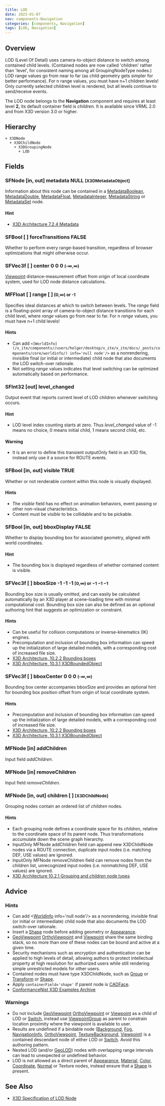 ```yaml
---
title: LOD
date: 2023-01-07
nav: components-Navigation
categories: [components, Navigation]
tags: [LOD, Navigation]
---
```

<style>
.post h3 {
  word-spacing: 0.2em;
}
</style>

## Overview

LOD (Level Of Detail) uses camera-to-object distance to switch among contained child levels. (Contained nodes are now called 'children' rather than 'level', for consistent naming among all GroupingNodeType nodes.) LOD range values go from near to far (as child geometry gets simpler for better performance). For n range values, you must have n+1 children levels! Only currently selected children level is rendered, but all levels continue to send/receive events.

The LOD node belongs to the **Navigation** component and requires at least level **2,** its default container field is *children.* It is available since VRML 2.0 and from X3D version 3.0 or higher.

## Hierarchy

```
+ X3DNode
  + X3DChildNode
    + X3DGroupingNode
      + LOD
```

## Fields

### SFNode [in, out] **metadata** NULL <small>[X3DMetadataObject]</small>

Information about this node can be contained in a [MetadataBoolean](/x_ite/components//users/holger/desktop/x_ite/x_ite/docs/_posts/components/core/metadataboolean/), [MetadataDouble](/x_ite/components//users/holger/desktop/x_ite/x_ite/docs/_posts/components/core/metadatadouble/), [MetadataFloat](/x_ite/components//users/holger/desktop/x_ite/x_ite/docs/_posts/components/core/metadatafloat/), [MetadataInteger](/x_ite/components//users/holger/desktop/x_ite/x_ite/docs/_posts/components/core/metadatainteger/), [MetadataString](/x_ite/components//users/holger/desktop/x_ite/x_ite/docs/_posts/components/core/metadatastring/) or [MetadataSet](/x_ite/components//users/holger/desktop/x_ite/x_ite/docs/_posts/components/core/metadataset/) node.

#### Hint

- [X3D Architecture 7.2.4 Metadata](https://www.web3d.org/specifications/X3Dv4/ISO-IEC19775-1v4-IS/Part01/components/core.html#Metadata)

### SFBool [ ] **forceTransitions** FALSE

Whether to perform every range-based transition, regardless of browser optimizations that might otherwise occur.

### SFVec3f [ ] **center** 0 0 0 <small>(-∞,∞)</small>

[Viewpoint](/x_ite/components//users/holger/desktop/x_ite/x_ite/docs/_posts/components/navigation/viewpoint/) distance-measurement offset from origin of local coordinate system, used for LOD node distance calculations.

### MFFloat [ ] **range** [ ] <small>[0,∞) or -1</small>

Specifies ideal distances at which to switch between levels. The *range* field is a floating-point array of camera-to-object distance transitions for each child level, where *range* values go from near to far. For n *range* values, you must have n+1 child levels!

#### Hints

- Can add `<[WorldInfo](/x_ite/components//users/holger/desktop/x_ite/x_ite/docs/_posts/components/core/worldinfo/) info='null node'/>` as a nonrendering, invisible final (or initial or intermediate) child node that also documents the LOD switch-over rationale.
- Not setting *range* values indicates that level switching can be optimized automatically based on performance.

### SFInt32 [out] **level_changed**

Output event that reports current level of LOD children whenever switching occurs.

#### Hint

- LOD level index counting starts at zero. Thus *level_changed* value of -1 means no choice, 0 means initial child, 1 means second child, etc.

#### Warning

- It is an error to define this transient outputOnly field in an X3D file, instead only use it a source for ROUTE events.

### SFBool [in, out] **visible** TRUE

Whether or not renderable content within this node is visually displayed.

#### Hints

- The *visible* field has no effect on animation behaviors, event passing or other non-visual characteristics.
- Content must be *visible* to be collidable and to be pickable.

### SFBool [in, out] **bboxDisplay** FALSE

Whether to display bounding box for associated geometry, aligned with world coordinates.

#### Hint

- The bounding box is displayed regardless of whether contained content is visible.

### SFVec3f [ ] **bboxSize** -1 -1 -1 <small>[0,∞) or −1 −1 −1</small>

Bounding box size is usually omitted, and can easily be calculated automatically by an X3D player at scene-loading time with minimal computational cost. Bounding box size can also be defined as an optional authoring hint that suggests an optimization or constraint.

#### Hints

- Can be useful for collision computations or inverse-kinematics (IK) engines.
- Precomputation and inclusion of bounding box information can speed up the initialization of large detailed models, with a corresponding cost of increased file size.
- [X3D Architecture, 10.2.2 Bounding boxes](https://www.web3d.org/specifications/X3Dv4/ISO-IEC19775-1v4-IS/Part01/components/grouping.html#BoundingBoxes)
- [X3D Architecture, 10.3.1 X3DBoundedObject](https://www.web3d.org/specifications/X3Dv4/ISO-IEC19775-1v4-IS/Part01/components/grouping.html#X3DBoundedObject)

### SFVec3f [ ] **bboxCenter** 0 0 0 <small>(-∞,∞)</small>

Bounding box center accompanies bboxSize and provides an optional hint for bounding box position offset from origin of local coordinate system.

#### Hints

- Precomputation and inclusion of bounding box information can speed up the initialization of large detailed models, with a corresponding cost of increased file size.
- [X3D Architecture, 10.2.2 Bounding boxes](https://www.web3d.org/specifications/X3Dv4/ISO-IEC19775-1v4-IS/Part01/components/grouping.html#BoundingBoxes)
- [X3D Architecture, 10.3.1 X3DBoundedObject](https://www.web3d.org/specifications/X3Dv4/ISO-IEC19775-1v4-IS/Part01/components/grouping.html#X3DBoundedObject)

### MFNode [in] **addChildren**

Input field *addChildren*.

### MFNode [in] **removeChildren**

Input field *removeChildren*.

### MFNode [in, out] **children** [ ] <small>[X3DChildNode]</small>

Grouping nodes contain an ordered list of *children* nodes.

#### Hints

- Each grouping node defines a coordinate space for its *children*, relative to the coordinate space of its parent node. Thus transformations accumulate down the scene graph hierarchy.
- InputOnly MFNode addChildren field can append new X3DChildNode nodes via a ROUTE connection, duplicate input nodes (i.e. matching DEF, USE values) are ignored.
- InputOnly MFNode removeChildren field can remove nodes from the *children* list, unrecognized input nodes (i.e. nonmatching DEF, USE values) are ignored.
- [X3D Architecture 10.2.1 Grouping and *children* node types](https://www.web3d.org/specifications/X3Dv4/ISO-IEC19775-1v4-IS/Part01/components/grouping.html#GroupingAndChildrenNodes)

## Advice

### Hints

- Can add \<[WorldInfo](/x_ite/components//users/holger/desktop/x_ite/x_ite/docs/_posts/components/core/worldinfo/) info='null node'/\> as a nonrendering, invisible final (or initial or intermediate) child node that also documents the LOD switch-over rationale.
- Insert a [Shape](/x_ite/components//users/holger/desktop/x_ite/x_ite/docs/_posts/components/shape/shape/) node before adding geometry or [Appearance](/x_ite/components//users/holger/desktop/x_ite/x_ite/docs/_posts/components/shape/appearance/).
- [GeoViewpoint](/x_ite/components//users/holger/desktop/x_ite/x_ite/docs/_posts/components/geospatial/geoviewpoint/) [OrthoViewpoint](/x_ite/components//users/holger/desktop/x_ite/x_ite/docs/_posts/components/navigation/orthoviewpoint/) and [Viewpoint](/x_ite/components//users/holger/desktop/x_ite/x_ite/docs/_posts/components/navigation/viewpoint/) share the same binding stack, so no more than one of these nodes can be bound and active at a given time.
- Security mechanisms such as encryption and authentication can be applied to high levels of detail, allowing authors to protect intellectual property at high resolution for authorized users while still rendering simple unrestricted models for other users.
- Contained nodes must have type X3DChildNode, such as [Group](/x_ite/components//users/holger/desktop/x_ite/x_ite/docs/_posts/components/grouping/group/) or [Transform](/x_ite/components//users/holger/desktop/x_ite/x_ite/docs/_posts/components/grouping/transform/) or [Shape](/x_ite/components//users/holger/desktop/x_ite/x_ite/docs/_posts/components/shape/shape/).
- Apply `containerField='shape'` if parent node is [CADFace](/x_ite/components//users/holger/desktop/x_ite/x_ite/docs/_posts/components/cadgeometry/cadface/).
- [ConformanceNist X3D Examples Archive](https://www.web3d.org/x3d/content/examples/ConformanceNist/SpecialGroups/LOD)

### Warnings

- Do not include [GeoViewpoint](/x_ite/components//users/holger/desktop/x_ite/x_ite/docs/_posts/components/geospatial/geoviewpoint/) [OrthoViewpoint](/x_ite/components//users/holger/desktop/x_ite/x_ite/docs/_posts/components/navigation/orthoviewpoint/) or [Viewpoint](/x_ite/components//users/holger/desktop/x_ite/x_ite/docs/_posts/components/navigation/viewpoint/) as a child of LOD or [Switch](/x_ite/components//users/holger/desktop/x_ite/x_ite/docs/_posts/components/grouping/switch/), instead use [ViewpointGroup](/x_ite/components//users/holger/desktop/x_ite/x_ite/docs/_posts/components/navigation/viewpointgroup/) as parent to constrain location proximity where the viewpoint is available to user.
- Results are undefined if a bindable node ([Background](/x_ite/components//users/holger/desktop/x_ite/x_ite/docs/_posts/components/environmentaleffects/background/), [Fog](/x_ite/components//users/holger/desktop/x_ite/x_ite/docs/_posts/components/environmentaleffects/fog/), [NavigationInfo](/x_ite/components//users/holger/desktop/x_ite/x_ite/docs/_posts/components/navigation/navigationinfo/), [OrthoViewpoint](/x_ite/components//users/holger/desktop/x_ite/x_ite/docs/_posts/components/navigation/orthoviewpoint/), [TextureBackground](/x_ite/components//users/holger/desktop/x_ite/x_ite/docs/_posts/components/environmentaleffects/texturebackground/), [Viewpoint](/x_ite/components//users/holger/desktop/x_ite/x_ite/docs/_posts/components/navigation/viewpoint/)) is a contained descendant node of either LOD or [Switch](/x_ite/components//users/holger/desktop/x_ite/x_ite/docs/_posts/components/grouping/switch/). Avoid this authoring pattern.
- Nested LOD (and/or [GeoLOD](/x_ite/components//users/holger/desktop/x_ite/x_ite/docs/_posts/components/geospatial/geolod/)) nodes with overlapping range intervals can lead to unexpected or undefined behavior.
- LOD is not allowed as a direct parent of [Appearance](/x_ite/components//users/holger/desktop/x_ite/x_ite/docs/_posts/components/shape/appearance/), [Material](/x_ite/components//users/holger/desktop/x_ite/x_ite/docs/_posts/components/shape/material/), [Color](/x_ite/components//users/holger/desktop/x_ite/x_ite/docs/_posts/components/rendering/color/), [Coordinate](/x_ite/components//users/holger/desktop/x_ite/x_ite/docs/_posts/components/rendering/coordinate/), [Normal](/x_ite/components//users/holger/desktop/x_ite/x_ite/docs/_posts/components/rendering/normal/) or Texture nodes, instead ensure that a [Shape](/x_ite/components//users/holger/desktop/x_ite/x_ite/docs/_posts/components/shape/shape/) is present.

## See Also

- [X3D Specification of LOD Node](https://www.web3d.org/documents/specifications/19775-1/V4.0/Part01/components/navigation.html#LOD)
